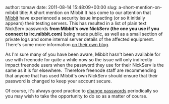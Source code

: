 author: tomaw
date: 2011-08-14 15:48:09+00:00
slug: a-short-mention-on-mibbit
title: A short mention on Mibbit
It has come to our attention that [Mibbit](http://www.mibbit.com) have experienced a security issue impacting (or so it initially appears) their testing servers. This has resulted in a list of plain text NickServ passwords **from Mibbit's own NickServ (the one you use if you connect to irc.mibbit.com)** being made public, as well as a small section of private logs and some internal server details of the affected equipment. There's some more information [on their own blog](http://mibbitblog.blogspot.com/).

As I'm sure many of you have been aware, Mibbit hasn't been available for use with freenode for quite a while now so the issue will only indirectly impact freenode users when the password they use for their NickServ is the same as it is for elsewhere.  Therefore freenode staff are recommending that anyone that has used Mibbit's own NickServ should ensure that their password is changed to keep your account secure.

Of course, it's always good practice to [change passwords](http://freenode.net/faq.shtml#changepass) periodically so you may wish to take the opportunity to do so as a matter of course.
